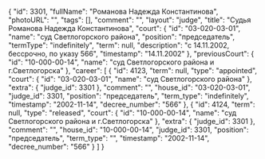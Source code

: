 {
    "id": 3301,
    "fullName": "Романова Надежда Константинова",
    "photoURL": "",
    "tags": [],
    "comment": "",
    "layout": "judge",
    "title": "Судья Романова Надежда Константинова",
    "court": {
        "id": "03-020-03-01",
        "name": "суд Светлогорского района",
        "position": "председатель",
        "termType": "indefinitely",
        "term": null,
        "description": "c 14.11.2002, бессрочно, по указу 566",
        "timestamp": "14.11.2002"
    },
    "previousCourt": {
        "id": "10-000-00-14",
        "name": "суд Светлогорского района и г.Светлогорска"
    },
    "career": [
        {
            "id": 4123,
            "term": null,
            "type": "appointed",
            "court": {
                "id": "03-020-03-01",
                "name": "суд Светлогорского района"
            },
            "extra": {
                "judge_id": 3301
            },
            "comment": "",
            "house_id": "03-020-03-01",
            "judge_id": 3301,
            "position": "председатель",
            "term_type": "indefinitely",
            "timestamp": "2002-11-14",
            "decree_number": "566"
        },
        {
            "id": 4124,
            "term": null,
            "type": "released",
            "court": {
                "id": "10-000-00-14",
                "name": "суд Светлогорского района и г.Светлогорска"
            },
            "extra": {
                "judge_id": 3301
            },
            "comment": "",
            "house_id": "10-000-00-14",
            "judge_id": 3301,
            "position": "председатель",
            "term_type": "",
            "timestamp": "2002-11-14",
            "decree_number": "566"
        }
    ]
}